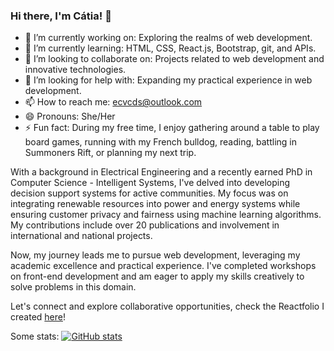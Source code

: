 ### Hi there, I'm Cátia! 👋

- 🔭 I’m currently working on: Exploring the realms of web development.
- 🌱 I’m currently learning: HTML, CSS, React.js, Bootstrap, git, and APIs.
- 👯 I’m looking to collaborate on: Projects related to web development and innovative technologies.
- 🤔 I’m looking for help with: Expanding my practical experience in web development.
- 📫 How to reach me: ecvcds@outlook.com
- 😄 Pronouns: She/Her
- ⚡ Fun fact: During my free time, I enjoy gathering around a table to play board games, running with my French bulldog, reading, battling in Summoners Rift, or planning my next trip.

With a background in Electrical Engineering and a recently earned PhD in Computer Science - Intelligent Systems, I've delved into developing decision support systems for active communities.
My focus was on integrating renewable resources into power and energy systems while ensuring customer privacy and fairness using machine learning algorithms. 
My contributions include over 20 publications and involvement in international and national projects.

Now, my journey leads me to pursue web development, leveraging my academic excellence and practical experience. 
I've completed workshops on front-end development and am eager to apply my skills creatively to solve problems in this domain.

Let's connect and explore collaborative opportunities, check the Reactfolio I created [here](https://ecvcds.netlify.app/)!

Some stats:
[![GitHub stats](https://github-readme-stats.vercel.app/api?username=ecvcds)](https://github.com/anuraghazra/github-readme-stats)

